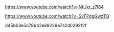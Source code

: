 

https://www.youtube.com/watch?v=NtUkr_z7l84

https://www.youtube.com/watch?v=SvFPdgGwzTQ

d45b03e5d78642e89229e742d0292f2f